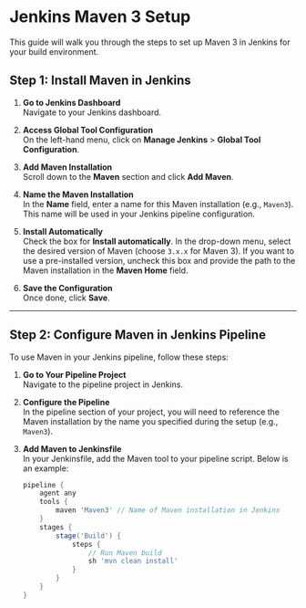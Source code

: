 # Jenkins Maven 3 Setup

This guide will walk you through the steps to set up Maven 3 in Jenkins for your build environment.

## Step 1: Install Maven in Jenkins

1. **Go to Jenkins Dashboard**  
   Navigate to your Jenkins dashboard.

2. **Access Global Tool Configuration**  
   On the left-hand menu, click on **Manage Jenkins** > **Global Tool Configuration**.

3. **Add Maven Installation**  
   Scroll down to the **Maven** section and click **Add Maven**.

4. **Name the Maven Installation**  
   In the **Name** field, enter a name for this Maven installation (e.g., `Maven3`). This name will be used in your Jenkins pipeline configuration.

5. **Install Automatically**  
   Check the box for **Install automatically**. In the drop-down menu, select the desired version of Maven (choose `3.x.x` for Maven 3). If you want to use a pre-installed version, uncheck this box and provide the path to the Maven installation in the **Maven Home** field.

6. **Save the Configuration**  
   Once done, click **Save**.

---

## Step 2: Configure Maven in Jenkins Pipeline

To use Maven in your Jenkins pipeline, follow these steps:

1. **Go to Your Pipeline Project**  
   Navigate to the pipeline project in Jenkins.

2. **Configure the Pipeline**  
   In the pipeline section of your project, you will need to reference the Maven installation by the name you specified during the setup (e.g., `Maven3`).

3. **Add Maven to Jenkinsfile**  
   In your Jenkinsfile, add the Maven tool to your pipeline script. Below is an example:

   ```groovy
   pipeline {
       agent any
       tools {
           maven 'Maven3' // Name of Maven installation in Jenkins
       }
       stages {
           stage('Build') {
               steps {
                   // Run Maven build
                   sh 'mvn clean install'
               }
           }
       }
   }
